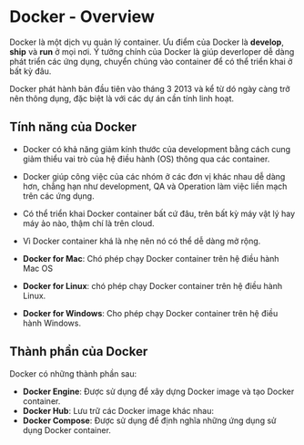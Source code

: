 # Docker - Overview

Docker là một dịch vụ quản lý container. Ưu điểm của Docker là **develop**, **ship** và **run** ở mọi nơi. Ý tưởng chính của Docker là giúp deverloper dễ dàng phát triển các ứng dụng, chuyển chúng vào container để có thể triển khai ở bất kỳ đâu.

Docker phát hành bản đầu tiên vào tháng 3 2013 và kể từ dó ngày càng trở nên thông dụng, đặc biệt là với các dự án cần tính linh hoạt.

## Tính năng của Docker

  - Docker có khả năng giảm kính thước của development bằng cách cung giảm thiểu vai trò của hệ điều hành (OS) thông qua các container.
  - Docker giúp công việc của các nhóm ở các đơn vị khác nhau dễ dàng hơn, chẳng hạn như development, QA và Operation làm việc liền mạch trên các ứng dụng.
  - Có thể triển khai Docker container bất cứ đâu, trên bất kỳ máy vật lý hay máy ảo nào, thậm chí là trên cloud.
  - Vì Docker container khá là nhẹ nên nó có thể dễ dàng mở rộng.

  - **Docker for Mac**: Chó phép chạy Docker container trên hệ điều hành Mac OS
  - **Docker for Linux**: chó phép chạy Docker container trên hệ điều hành Linux.
  - **Docker for Windows**: Cho phép chạy Docker container trên hệ điều hành Windows.

## Thành phần của Docker

  Docker có những thành phần sau:

  - **Docker Engine**: Được sử dụng để xây dựng Docker image và tạo Docker container.
  - **Docker Hub**: Lưu trữ các Docker image khác nhau:
  - **Docker Compose**: Được sử dụng để định nghĩa những ứng dụng sử dụng Docker container.
